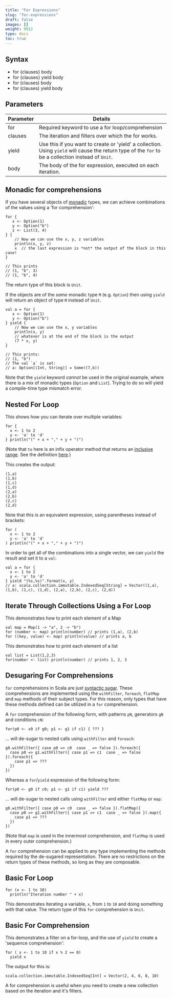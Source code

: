 ```yaml
---
title: "For Expressions"
slug: "for-expressions"
draft: false
images: []
weight: 9912
type: docs
toc: true
---
```


## Syntax
- for {clauses} body
- for {clauses} yield body
- for (clauses) body
- for (clauses) yield body


## Parameters
| Parameter | Details |
| --------- | ------- |
| for | Required keyword to use a for loop/comprehension |
| clauses | The iteration and filters over which the for works. |
| yield | Use this if you want to create or 'yield' a collection. Using `yield` will cause the return type of the `for` to be a collection instead of `Unit`.|
| body | The body of the for expression, executed on each iteration. |

## Monadic for comprehensions
If you have several objects of [monadic][1] types, we can achieve combinations of the values using a 'for comprehension':

```
for {
   x <- Option(1)
   y <- Option("b")
   z <- List(3, 4)
} {
    // Now we can use the x, y, z variables
    println(x, y, z)
    x  // the last expression is *not* the output of the block in this case!
}

// This prints
// (1, "b", 3)
// (1, "b", 4)
```

The return type of this block is `Unit`.

If the objects are of the *same* monadic type `M` (e.g. `Option`) then using `yield` will return an object of type `M` instead of `Unit`.

```
val a = for {
   x <- Option(1)
   y <- Option("b")
} yield {
    // Now we can use the x, y variables
    println(x, y)
    // whatever is at the end of the block is the output
    (7 * x, y)
}

// This prints:
// (1, "b")
// The val `a` is set:
// a: Option[(Int, String)] = Some((7,b))

```

Note that the `yield` keyword *cannot* be used in the original example, where there is a mix of monadic types (`Option` and `List`). Trying to do so will yield a compile-time type mismatch error.

  [1]: https://www.wikiod.com/scala/monads

## Nested For Loop
This shows how you can iterate over multiple variables:

    for {
      x <- 1 to 2
      y <- 'a' to 'd'
    } println("(" + x + "," + y + ")")

(Note that `to` here is an infix operator method that returns an [inclusive range][1]. See the definition [here][2].)

This creates the output:

    (1,a)
    (1,b)
    (1,c)
    (1,d)
    (2,a)
    (2,b)
    (2,c)
    (2,d)

Note that this is an equivalent expression, using parentheses instead of brackets:

    for (
      x <- 1 to 2
      y <- 'a' to 'd'
    ) println("(" + x + "," + y + ")")

In order to get all of the combinations into a single vector, we can `yield` the result and set it to a `val`:

    val a = for {
      x <- 1 to 2
      y <- 'a' to 'd'
    } yield "(%s,%s)".format(x, y)
    // a: scala.collection.immutable.IndexedSeq[String] = Vector((1,a), (1,b), (1,c), (1,d), (2,a), (2,b), (2,c), (2,d))

  [1]: http://www.scala-lang.org/api/2.10.3/#scala.collection.immutable.NumericRange$$Inclusive
  [2]: http://www.scala-lang.org/api/2.10.3/#scala.Char

## Iterate Through Collections Using a For Loop
This demonstrates how to print each element of a Map

    val map = Map(1 -> "a", 2 -> "b")
    for (number <- map) println(number) // prints (1,a), (2,b)
    for ((key, value) <- map) println(value) // prints a, b

This demonstrates how to print each element of a list

    val list = List(1,2,3)
    for(number <- list) println(number) // prints 1, 2, 3

## Desugaring For Comprehensions
`for` comprehensions in Scala are just [syntactic sugar][1]. These comprehensions are implemented using the `withFilter`, `foreach`, `flatMap` and `map` methods of their subject types. For this reason, only types that have these methods defined can be utilized in a `for` comprehension.

A `for` comprehension of the following form, with patterns `pN`, generators `gN` and conditions `cN`:

    for(p0 <- x0 if g0; p1 <- g1 if c1) { ??? }

... will de-sugar to nested calls using `withFilter` and `foreach`:

    g0.withFilter({ case p0 => c0  case _ => false }).foreach({
      case p0 => g1.withFilter({ case p1 => c1  case _ => false }).foreach({
        case p1 => ???
      })
    })

Whereas a `for`/`yield` expression of the following form:

    for(p0 <- g0 if c0; p1 <- g1 if c1) yield ???

... will de-sugar to nested calls using `withFilter` and either `flatMap` or `map`:

    g0.withFilter({ case p0 => c0  case _ => false }).flatMap({
      case p0 => g1.withFilter({ case p1 => c1  case _ => false }).map({
        case p1 => ???
      })
    })

(Note that `map` is used in the innermost comprehension, and `flatMap` is used in every outer comprehension.)

A `for` comprehension can be applied to any type implementing the methods required by the de-sugared representation. There are no restrictions on the return types of these methods, so long as they are composable.

   


  [1]: https://en.wikipedia.org/wiki/Syntactic_sugar

## Basic For Loop
    for (x <- 1 to 10)
      println("Iteration number " + x)

This demonstrates iterating a variable, `x`, from `1` to `10` and doing something with that value. The return type of this `for` comprehension is `Unit`.

## Basic For Comprehension
This demonstrates a filter on a for-loop, and the use of `yield` to create a 'sequence comprehension':

    for ( x <- 1 to 10 if x % 2 == 0)
      yield x

The output for this is:

    scala.collection.immutable.IndexedSeq[Int] = Vector(2, 4, 6, 8, 10)

A for comprehension is useful when you need to create a new collection based on the iteration and it's filters.

